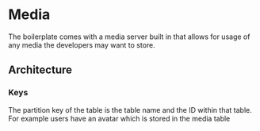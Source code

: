 # Media

The boilerplate comes with a media server built in that allows for usage of any media the developers may want to store.

## Architecture

### Keys
The partition key of the table is the table name and the ID within that table.  For example users have an avatar which is stored in the media table
